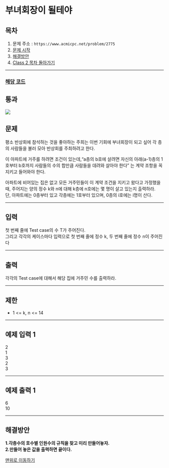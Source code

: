 # 부녀회장이 될테야

## 목차

1. 문제 주소 : `https://www.acmicpc.net/problem/2775`
2. [문제 시작](#문제)
3. [해결방안](#해결방안)
4. [Class 2 목차 돌아가기](../README.md)
___

### [해당 코드](./부녀회장이될테야.java)

## 통과

<img src="https://github.com/user-attachments/assets/7b91fb26-827b-4c48-97a9-e147b86dabea">

## 문제

평소 반상회에 참석하는 것을 좋아하는 주희는 이번 기회에 부녀회장이 되고 싶어 각 층의 사람들을 불러 모아 반상회를 주최하려고 한다.

이 아파트에 거주를 하려면 조건이 있는데,“a층의 b호에 살려면 자신의 아래(a-1)층의 1호부터 b호까지 사람들의 수의 합만큼 사람들을 데려와 살아야 한다” 는 계약 조항을 꼭 지키고 들어와야 한다.

아파트에 비어있는 집은 없고 모든 거주민들이 이 계약 조건을 지키고 왔다고 가정했을 때, 주어지는 양의 정수 k와 n에 대해 k층에 n호에는 몇 명이 살고 있는지 출력하라.<br>
단, 아파트에는 0층부터 있고 각층에는 1호부터 있으며, 0층의 i호에는 i명이 산다.

___

## 입력

첫 번째 줄에 Test case의 수 T가 주어진다.<br>
그리고 각각의 케이스마다 입력으로 첫 번째 줄에 정수 k, 두 번째 줄에 정수 n이 주어진다

___

## 출력

각각의 Test case에 대해서 해당 집에 거주민 수를 출력하라.

___

## 제한

+ 1 <= k, n <= 14

---


## 예제 입력 1

2 <br>
1 <br>
3 <br>
2 <br>
3

---

## 예제 출력 1

6 <br>
10

---

## 해결방안
**1.각층수의 호수별 인원수의 규칙을 찾고 미리 만들어놓자.** <br>
**2.만들어 놓은 값을 출력하면 끝이다.** <br>

[맨위로 이동하기](#부녀회장이-될테야)